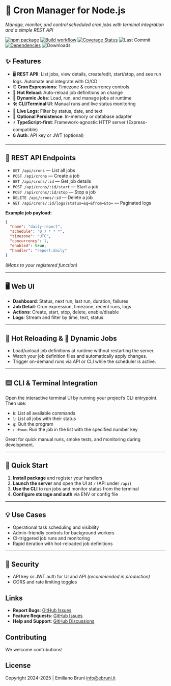 # 🚦 Cron Manager for Node.js

_Manage, monitor, and control scheduled cron jobs with terminal integration and a simple REST API_

[![npm package](https://img.shields.io/npm/v/cron-manager.svg)](http://npmjs.org/package/cron-manager)
[![Build workflow](https://github.com/EmilianoBruni/cron-manager/actions/workflows/build.yml/badge.svg)](https://github.com/EmilianoBruni/cron-manager/actions/workflows/build.yml)
[![Coverage Status](https://coveralls.io/repos/github/EmilianoBruni/cron-manager/badge.svg?branch=master)](https://coveralls.io/github/EmilianoBruni/cron-manager?branch=master)
![Last Commit](https://img.shields.io/github/last-commit/EmilianoBruni/cron-manager)
[![Dependencies](https://img.shields.io/librariesio/github/EmilianoBruni/cron-manager)](https://libraries.io/npm/cron-manager)
![Downloads](https://img.shields.io/npm/dt/cron-manager)

## ✨ Features

- 🖥️ **REST APII**: List jobs, view details, create/edit, start/stop, and see run logs. Automate and integrate with CI/CD
- ⏰ **Cron Expressions**: Timezone & concurrency controls
- 🔄 **Hot Reload**: Auto-reload job definitions on change
- 🧩 **Dynamic Jobs**: Load, run, and manage jobs at runtime
- 🛠️ **CLI/Terminal UI**: Manual runs and live status monitoring
- 📜 **Live Logs**: Filter by status, date, and text
- 💾 **Optional Persistence**: In-memory or database adapter
- ⚡ **TypeScript-first**: Framework-agnostic HTTP server (Express-compatible)
- 🔒 **Auth**: API key or JWT (optional)

---

## 🔌 REST API Endpoints

- `GET /api/crons` — List all jobs
- `POST /api/crons` — Create a job
- `GET /api/crons/:id` — Get job details
- `POST /api/crons/:id/start` — Start a job
- `POST /api/crons/:id/stop` — Stop a job
- `DELETE /api/crons/:id` — Delete a job
- `GET /api/crons/:id/logs?status=&q=&from=&to=` — Paginated logs

**Example job payload:**
```json
{
  "name": "daily-report",
  "schedule": "0 7 * * *",
  "timezone": "UTC",
  "concurrency": 1,
  "enabled": true,
  "handler": "report:daily"
}
```
*(Maps to your registered function)*

---

## 🖥️ Web UI

- **Dashboard**: Status, next run, last run, duration, failures
- **Job Detail**: Cron expression, timezone, recent runs, logs
- **Actions**: Create, start, stop, delete, enable/disable
- **Logs**: Stream and filter by time, text, status

---

## 🔄 Hot Reloading & 🧩 Dynamic Jobs

- Load/unload job definitions at runtime without restarting the server.
- Watch your job definition files and automatically apply changes.
- Trigger on-demand runs via API or CLI while the scheduler is active.

---

## ⌨️ CLI & Terminal Integration

Open the interactive terminal UI by running your project’s CLI entrypoint. Then use:

- `h`: List all available commands
- `l`: List all jobs with their status
- `q`: Quit the program
- `r #num`: Run the job in the list with the specified number key

Great for quick manual runs, smoke tests, and monitoring during development.

---

## 🚀 Quick Start

1. **Install package** and register your handlers
2. **Launch the server** and open the UI at `/` (API under `/api`)
3. **Use the CLI** to run jobs and monitor status from the terminal
4. **Configure storage and auth** via ENV or config file

---

## 💡 Use Cases

- Operational task scheduling and visibility
- Admin-friendly controls for background workers
- CI-triggered job runs and monitoring
- Rapid iteration with hot-reloaded job definitions

---

## 🔐 Security

- API key or JWT auth for UI and API *(recommended in production)*
- CORS and rate limiting toggles

## Links

- **Report Bugs**: [GitHub Issues](https://github.com/EmilianoBruni/cron-manager/issues)
- **Feature Requests**: [GitHub Issues](https://github.com/EmilianoBruni/cron-manager/issues)
- **Help and Support**: [GitHub Discussions](https://github.com/EmilianoBruni/cron-manager)

## Contributing

We welcome contributions!

## License

Copyright 2024-2025 | Emiliano Bruni <info@ebruni.it>